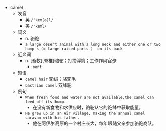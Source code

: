 - camel
  - 发音
    - 英 `/'kæm(ə)l/`
    - 美 `/'kæml/`
  - 词义
    - n. 骆驼
    - `a large desert animal with a long neck and either one or two  hump s (= large raised parts )  on its back`
  - 近义词
    - n. [畜牧][脊椎]骆驼；打捞浮筒；工作作风官僚
      - `oont`
  - 短语
    - `camel hair` 驼绒；骆驼毛 
    - `bactrian camel` 双峰驼 
  - 例句
    - `When fresh food and water are not available,the camel can feed off its hump.`
      - 在没有新食物和水供应时，骆驼从它的驼峰中获取能量。
    - `He grew up in an Aïr village, making the annual camel caravan with his father.`
      - 他在阿伊尔高原的一个村庄长大，每年跟随父亲参加骆驼商队。

